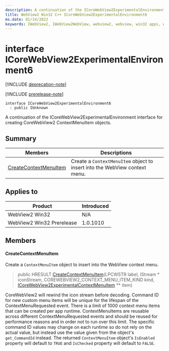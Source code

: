 ```yaml
---
description: A continuation of the ICoreWebView2ExperimentalEnvironment interface for creating CoreWebView2 ContextMenuItem objects.
title: WebView2 Win32 C++ ICoreWebView2ExperimentalEnvironment6
ms.date: 01/14/2022
keywords: IWebView2, IWebView2WebView, webview2, webview, win32 apps, win32, edge, ICoreWebView2, ICoreWebView2Controller, browser control, edge html, ICoreWebView2ExperimentalEnvironment6
---
```


# interface ICoreWebView2ExperimentalEnvironment6

[!INCLUDE [deprecation-note](../includes/deprecation-note.md)]

[!INCLUDE [prerelease-note](../includes/prerelease-note.md)]

```
interface ICoreWebView2ExperimentalEnvironment6
  : public IUnknown
```

A continuation of the ICoreWebView2ExperimentalEnvironment interface for creating CoreWebView2 ContextMenuItem objects.

## Summary

 Members                        | Descriptions
--------------------------------|---------------------------------------------
[CreateContextMenuItem](#createcontextmenuitem) | Create a `ContextMenuItem` object to insert into the WebView context menu.

## Applies to

Product                         | Introduced
--------------------------------|---------------------------------------------
WebView2 Win32            |    N/A
WebView2 Win32 Prerelease |    1.0.1010

## Members

#### CreateContextMenuItem

Create a `ContextMenuItem` object to insert into the WebView context menu.

> public HRESULT [CreateContextMenuItem](#createcontextmenuitem)(LPCWSTR label, IStream * iconStream, COREWEBVIEW2_CONTEXT_MENU_ITEM_KIND kind, [ICoreWebView2ExperimentalContextMenuItem](icorewebview2experimentalcontextmenuitem.md) ** item)

CoreWebView2 will rewind the icon stream before decoding. Command ID for new custom menu items will be unique for the lifespan of the ContextMenuRequested event. There is a limit of 1000 context menu items that can be created per app runtime. ContextMenuItems are reusable across different ContextMenuRequested events and should be reused for performance reasons and in order not to run over this limit. The specific command ID values may change on each runtime so do not rely on the actual value, but instead use the value given from the object's `get_CommandId` instead. The returned `ContextMenuItem` object's `IsEnabled` property will default to `TRUE` and `IsChecked` property will default to `FALSE`.

